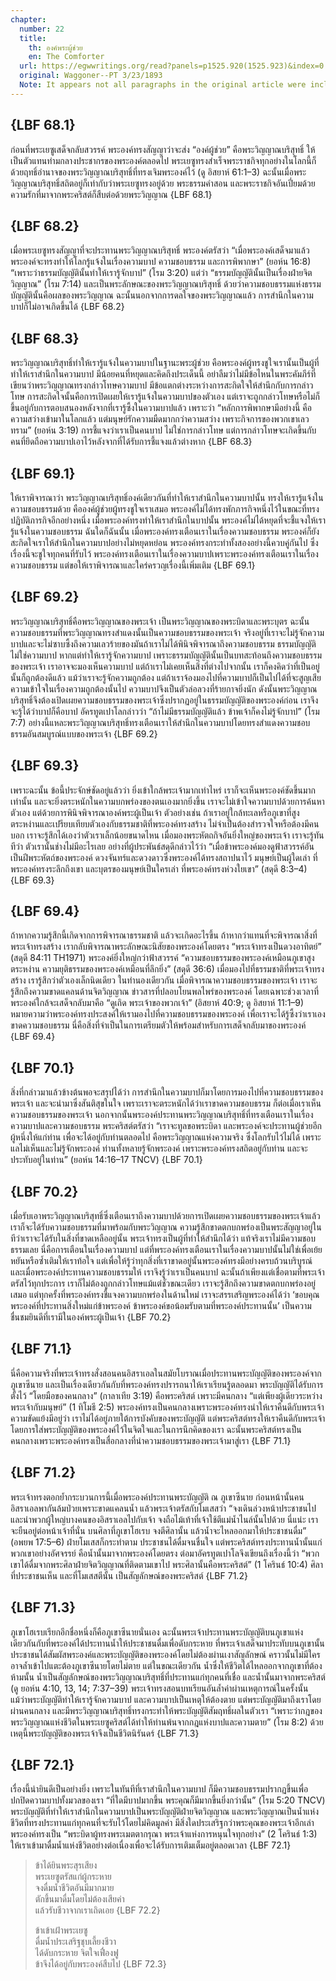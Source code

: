 ```yaml
---
chapter:
  number: 22
  title:
    th: องค์พระผู้ช่วย
    en: The Comforter
  url: https://egwwritings.org/read?panels=p1525.920(1525.923)&index=0
  original: Waggoner--PT 3/23/1893
  Note: It appears not all paragraphs in the original article were included.
---
```


## {LBF 68.1}

ก่อนที่พระเยซูเสด็จกลับสวรรค์ พระองค์ทรงสัญญาว่าจะส่ง “องค์ผู้ช่วย” คือพระวิญญาณบริสุทธิ์ ให้เป็นตัวแทนท่ามกลางประชากรของพระองค์ตลอดไป พระเยซูทรงสำเร็จพระราชกิจทุกอย่างในโลกนี้ก็ด้วยฤทธิ์อำนาจของพระวิญญาณบริสุทธิ์ที่ทรงเจิมพระองค์ไว้ (ดู อิสยาห์ 61:1–3) ฉะนั้นเมื่อพระวิญญาณบริสุทธิ์สถิตอยู่ก็เท่ากับว่าพระเยซูทรงอยู่ด้วย พระธรรมคำสอน และพระราชกิจอันเปี่ยมด้วยความรักที่มาจากพระคริสต์ก็สืบต่อด้วยพระวิญญาณ {LBF 68.1}

## {LBF 68.2}

เมื่อพระเยซูทรงสัญญาที่จะประทานพระวิญญาณบริสุทธิ์ พระองค์ตรัสว่า “เมื่อพระองค์เสด็จมาแล้ว พระองค์จะทรงทำให้โลกรู้แจ้งในเรื่องความบาป ความชอบธรรม และการพิพากษา” (ยอห์น 16:8) “เพราะว่าธรรมบัญญัตินั้นทำให้เรารู้จักบาป” (โรม 3:20) แต่ว่า “ธรรมบัญญัตินั้นเป็นเรื่องฝ่ายจิตวิญญาณ” (โรม 7:14) และเป็นพระลักษณะของพระวิญญาณบริสุทธิ์ ด้วยว่าความชอบธรรมแห่งธรรมบัญญัตินั้นคือผลของพระวิญญาณ ฉะนั้นนอกจากการดลใจของพระวิญญาณแล้ว การสำนึกในความบาปก็ไม่อาจเกิดขึ้นได้ {LBF 68.2}

## {LBF 68.3}

พระวิญญาณบริสุทธิ์ทำให้เรารู้แจ้งในความบาปในฐานะพระผู้ช่วย คือพระองค์ผู้ทรงชูใจเรานั้นเป็นผู้ที่ทำให้เราสำนึกในความบาป มีน้อยคนที่หยุดและคิดถึงประเด็นนี้ อย่าลืมว่าไม่มีข้อไหนในพระคัมภีร์ที่เขียนว่าพระวิญญาณทรงกล่าวโทษความบาป มีข้อแตกต่างระหว่างการสะกิดใจให้สำนึกกับการกล่าวโทษ การสะกิดใจนั้นคือการเปิดเผยให้เรารู้แจ้งในความบาปของตัวเอง แต่เราจะถูกกล่าวโทษหรือไม่ก็ขึ้นอยู่กับการตอบสนองหลังจากที่เรารู้ซึ้งในความบาปแล้ว เพราะว่า “หลักการพิพากษามีอย่างนี้ คือความสว่างเข้ามาในโลกแล้ว แต่มนุษย์รักความมืดมากกว่าความสว่าง เพราะกิจการของพวกเขาเลวทราม” (ยอห์น 3:19) การชี้แจงว่าเราเป็นคนบาป ไม่ใช่การกล่าวโทษ แต่การกล่าวโทษจะเกิดขึ้นกับคนที่ยึดถือความบาปเอาไว้หลังจากที่ได้รับการชี้แจงแล้วต่างหาก {LBF 68.3}

## {LBF 69.1}

ให้เราพิจารณาว่า พระวิญญาณบริสุทธิ์องค์เดียวกันที่ทำให้เราสำนึกในความบาปนั้น ทรงให้เรารู้แจ้งในความชอบธรรมด้วย คือองค์ผู้ช่วยผู้ทรงชูใจเราเสมอ พระองค์ไม่ได้ทรงพักภารกิจหนึ่งไว้ในขณะที่ทรงปฏิบัติภารกิจอีกอย่างหนึ่ง เมื่อพระองค์ทรงทำให้เราสำนึกในบาปนั้น พระองค์ไม่ได้หยุดที่จะชี้แจงให้เรารู้แจ้งในความชอบธรรม ฉันใดก็ฉันนั้น เมื่อพระองค์ทรงเตือนเราในเรื่องความชอบธรรม พระองค์ก็ยังสะกิดใจเราให้สำนึกในความบาปอย่างไม่หยุดหย่อน พระองค์ทรงกระทำทั้งสองอย่างนี้ควบคู่กันไป ซึ่งเรื่องนี้จะชูใจทุกคนที่รับไว้ พระองค์ทรงเตือนเราในเรื่องความบาปเพราะพระองค์ทรงเตือนเราในเรื่องความชอบธรรม แต่ขอให้เราพิจารณาและใคร่ครวญเรื่องนี้เพิ่มเติม {LBF 69.1}

## {LBF 69.2}

พระวิญญาณบริสุทธิ์คือพระวิญญาณของพระเจ้า เป็นพระวิญญาณของพระบิดาและพระบุตร ฉะนั้นความชอบธรรมที่พระวิญญาณทรงสำแดงนั้นเป็นความชอบธรรมของพระเจ้า จริงอยู่ที่เราจะไม่รู้จักความบาปและจะไม่ซาบซึ้งถึงความเลวร้ายของมันถ้าเราไม่ได้พินิจพิจารณาถึงความชอบธรรม ธรรมบัญญัติไม่ใช่ความบาป หากแต่ทำให้เรารู้จักความบาป เพราะธรรมบัญญัตินั้นเป็นบทสะท้อนถึงความชอบธรรมของพระเจ้า เราอาจจะมองเห็นความบาป แต่ถ้าเราไม่เคยเห็นสิ่งที่ต่างไปจากนั้น เราก็คงคิดว่าที่เป็นอยู่นั้นก็ถูกต้องดีแล้ว แม้ว่าเราจะรู้จักความถูกต้อง แต่ถ้าเราจ้องมองไปที่ความบาปก็เป็นไปได้ที่จะสูญเสียความเข้าใจในเรื่องความถูกต้องนั้นไป ความบาปจึงเป็นตัวล่อลวงที่ร้ายกาจยิ่งนัก ดังนั้นพระวิญญาณบริสุทธิ์จึงต้องเปิดเผยความชอบธรรมของพระเจ้าซึ่งปรากฏอยู่ในธรรมบัญญัติของพระองค์ก่อน เราจึงจะรู้ได้ว่าบาปก็คือบาป อัครทูตเปาโลกล่าวว่า “ถ้าไม่มีธรรมบัญญัติแล้ว ข้าพเจ้าก็คงไม่รู้จักบาป” (โรม 7:7) อย่างนี้แหละพระวิญญาณบริสุทธิ์ทรงเตือนเราให้สำนึกในความบาปโดยทรงสำแดงความชอบธรรมอันสมบูรณ์แบบของพระเจ้า {LBF 69.2}

## {LBF 69.3}

เพราะฉะนั้น ข้อนี้ประจักษ์ชัดอยู่แล้วว่า ยิ่งเข้าใกล้พระเจ้ามากเท่าไหร่ เราก็จะเห็นพระองค์ชัดขึ้นมากเท่านั้น และจะยิ่งตระหนักในความบกพร่องของตนเองมากยิ่งขึ้น เราจะไม่เข้าใจความบาปด้วยการค้นหาตัวเอง แต่ด้วยการพินิจพิจารณาองค์พระผู้เป็นเจ้า ตัวอย่างเช่น ถ้าเราอยู่ใกล้ทะเลหรือภูเขาที่สูงตระหง่านและเปรียบเทียบตัวเองกับธรรมชาติที่พระองค์ทรงสร้าง ไม่จำเป็นต้องสำรวจใจหรือต้องมีคนบอก เราจะรู้สึกได้เองว่าตัวเราเล็กน้อยขนาดไหน เมื่อมองพระหัตถกิจอันยิ่งใหญ่ของพระเจ้า เราจะรู้ทันทีว่า ตัวเรานั้นช่างไม่มีอะไรเลย อย่างที่ผู้ประพันธ์สดุดีกล่าวไว้ว่า “เมื่อข้าพระองค์มองดูฟ้าสวรรค์อันเป็นฝีพระหัตถ์ของพระองค์ ดวงจันทร์และดวงดาวซึ่งพระองค์ได้ทรงสถาปนาไว้ มนุษย์เป็นผู้ใดเล่า ที่พระองค์ทรงระลึกถึงเขา และบุตรของมนุษย์เป็นใครเล่า ที่พระองค์ทรงห่วงใยเขา” (สดุดี 8:3–4) {LBF 69.3}

## {LBF 69.4}

ถ้าหากความรู้สึกนี้เกิดจากการพิจารณาธรรมชาติ แล้วจะเกิดอะไรขึ้น ถ้าหากว่าแทนที่จะพิจารณาสิ่งที่พระเจ้าทรงสร้าง เรากลับพิจารณาพระลักษณะนิสัยของพระองค์โดยตรง “พระเจ้าทรงเป็นดวงอาทิตย์” (สดุดี 84:11 TH1971) พระองค์ยิ่งใหญ่กว่าฟ้าสวรรค์ “ความชอบธรรมของพระองค์เหมือนภูเขาสูงตระหง่าน ความยุติธรรมของพระองค์เหมือนที่ลึกยิ่ง” (สดุดี 36:6) เมื่อมองไปที่ธรรมชาติที่พระเจ้าทรงสร้าง เรารู้สึกว่าตัวเองเล็กนิดเดียว ในทำนองเดียวกัน เมื่อพิจารณาความชอบธรรมของพระเจ้า เราจะรู้สึกถึงความขาดแคลนด้านจิตวิญญาณ ข่าวสารที่ปลอบโยนพลไพร่ของพระองค์ โดยเฉพาะช่วงเวลาที่พระองค์ใกล้จะเสด็จกลับมาคือ “ดูเถิด พระเจ้าของพวกเจ้า” (อิสยาห์ 40:9; ดู อิสยาห์ 11:1–9) หมายความว่าพระองค์ทรงประสงค์ให้เรามองไปที่ความชอบธรรมของพระองค์ เพื่อเราจะได้รู้ซึ้งว่าเราเองขาดความชอบธรรม นี่คือสิ่งที่จำเป็นในการเตรียมตัวให้พร้อมสำหรับการเสด็จกลับมาของพระองค์ {LBF 69.4}

## {LBF 70.1}

สิ่งที่กล่าวมาแล้วข้างต้นพอจะสรุปได้ว่า การสำนึกในความบาปก็มาโดยการมองไปที่ความชอบธรรมของพระเจ้า และจะนำมาซึ่งสันติสุขในใจ เพราะเราจะตระหนักได้ว่าเราขาดความชอบธรรม ก็ต่อเมื่อเราเห็นความชอบธรรมของพระเจ้า นอกจากนั้นพระองค์ประทานพระวิญญาณบริสุทธิ์ที่ทรงเตือนเราในเรื่องความบาปและความชอบธรรม พระคริสต์ตรัสว่า “เราจะทูลขอพระบิดา และพระองค์จะประทานผู้ช่วยอีกผู้หนึ่งให้แก่ท่าน เพื่อจะได้อยู่กับท่านตลอดไป คือพระวิญญาณแห่งความจริง ซึ่งโลกรับไว้ไม่ได้ เพราะแลไม่เห็นและไม่รู้จักพระองค์ ท่านทั้งหลายรู้จักพระองค์ เพราะพระองค์ทรงสถิตอยู่กับท่าน และจะประทับอยู่ในท่าน” (ยอห์น 14:16–17 TNCV) {LBF 70.1}

## {LBF 70.2}

เมื่อรับเอาพระวิญญาณบริสุทธิ์ซึ่งเตือนเราถึงความบาปด้วยการเปิดเผยความชอบธรรมของพระเจ้าแล้ว เราก็จะได้รับความชอบธรรมที่มาพร้อมกับพระวิญญาณ ความรู้สึกขาดตกบกพร่องเป็นพระสัญญาอยู่ในทีว่าเราจะได้รับในสิ่งที่ขาดเหลืออยู่นั้น พระเจ้าทรงเป็นผู้ที่ทำให้สำนึกได้ว่า แท้จริงเราไม่มีความชอบธรรมเลย นี่คือการเตือนในเรื่องความบาป แต่ที่พระองค์ทรงเตือนเราในเรื่องความบาปนั้นไม่ใช่เพื่อเย้ยหยันหรือซ้ำเติมให้เราท้อใจ แต่เพื่อให้รู้ว่าทุกสิ่งที่เราขาดอยู่นั้นพระองค์ทรงมีอย่างครบถ้วนบริบูรณ์ และเมื่อพระองค์ประทานความชอบธรรมให้ เราจึงรู้ว่าเราเป็นคนบาป ฉะนั้นถ้าเพียงแต่เชื่อตามที่พระเจ้าตรัสไว้ทุกประการ เราก็ไม่ต้องถูกกล่าวโทษแม้แต่ชั่วขณะเดียว เราจะรู้สึกถึงความขาดตกบกพร่องอยู่เสมอ แต่ทุกครั้งที่พระองค์ทรงชี้แจงความบกพร่องในด้านใหม่ เราจะสรรเสริญพระองค์ได้ว่า ‘ขอบคุณพระองค์ที่ประทานสิ่งใหม่แก่ข้าพระองค์ ข้าพระองค์ขอน้อมรับตามที่พระองค์ประทานนั้น’ เป็นความชื่นชมยินดีที่เรามีในองค์พระผู้เป็นเจ้า {LBF 70.2}

## {LBF 71.1}

นี่คือความจริงที่พระเจ้าทรงสั่งสอนคนอิสราเอลในสมัยโบราณเมื่อประทานพระบัญญัติของพระองค์จากภูเขาซีนาย และเป็นเรื่องเดียวกันกับที่พระองค์ทรงปรารถนาให้เราเรียนรู้ตลอดมา พระบัญญัติได้รับการตั้งไว้ “โดยมือของคนกลาง” (กาลาเทีย 3:19) คือพระคริสต์ เพราะมีคนกลาง “แต่เพียงผู้เดียวระหว่างพระเจ้ากับมนุษย์” (1 ทิโมธี 2:5) พระองค์ทรงเป็นคนกลางเพราะพระองค์ทรงนำให้เราคืนดีกับพระเจ้า ความขัดแย้งมีอยู่ว่า เราไม่ได้อยู่ภายใต้การบังคับของพระบัญญัติ แต่พระคริสต์ทรงให้เราคืนดีกับพระเจ้าโดยการใส่พระบัญญัติของพระองค์ไว้ในจิตใจและในการนึกคิดของเรา ฉะนั้นพระคริสต์ทรงเป็นคนกลางเพราะพระองค์ทรงเป็นสื่อกลางที่นำความชอบธรรมของพระเจ้ามาสู่เรา {LBF 71.1}

## {LBF 71.2}

พระเจ้าทรงตอกย้ำกระบวนการนี้เมื่อพระองค์ประทานพระบัญญัติ ณ ภูเขาซีนาย ก่อนหน้านั้นคนอิสราเอลพากันล้มป่วยเพราะขาดแคลนน้ำ แล้วพระเจ้าตรัสกับโมเสสว่า “จงเดินล่วงหน้าประชาชนไป และนำพวกผู้ใหญ่บางคนของอิสราเอลไปกับเจ้า จงถือไม้เท้าที่เจ้าใช้ตีแม่น้ำไนล์นั้นไปด้วย นี่แน่ะ เราจะยืนอยู่ต่อหน้าเจ้าที่นั่น บนศิลาที่ภูเขาโฮเรบ จงตีศิลานั้น แล้วน้ำจะไหลออกมาให้ประชาชนดื่ม” (อพยพ 17:5–6) ฝ่ายโมเสสก็กระทำตาม ประชาชนได้ดื่มจนชื่นใจ แต่พระคริสต์ทรงประทานน้ำนั้นแก่พวกเขาอย่างอัศจรรย์ คือน้ำนั้นมาจากพระองค์โดยตรง ต่อมาอัครทูตเปาโลจึงเขียนถึงเรื่องนี้ว่า “พวกเขาได้ดื่มจากพระศิลาฝ่ายจิตวิญญาณที่ติดตามเขาไป พระศิลานั้นคือพระคริสต์” (1 โครินธ์ 10:4) ศิลาที่ประชาชนเห็น และที่โมเสสตีนั้น เป็นสัญลักษณ์ของพระคริสต์ {LBF 71.2}

## {LBF 71.3}

ภูเขาโฮเรบเรียกอีกชื่อหนึ่งก็คือภูเขาซีนายนั่นเอง ฉะนั้นพระเจ้าประทานพระบัญญัติบนภูเขาแห่งเดียวกันกับที่พระองค์ได้ประทานน้ำให้ประชาชนดื่มเพื่อดับกระหาย ที่พระเจ้าเสด็จมาประทับบนภูเขานั้น ประชาชนได้สัมผัสพระองค์และพระบัญญัติของพระองค์โดยไม่ต้องผ่านเงาสัญลักษณ์ คราวนั้นไม่มีใครอาจล้ำเข้าไปแตะต้องภูเขาซีนายโดยไม่ตาย แต่ในขณะเดียวกัน น้ำซึ่งให้ชีวิตได้ไหลออกจากภูเขาที่ต้องห้ามนั้น น้ำเป็นสัญลักษณ์ของพระวิญญาณบริสุทธิ์ที่ประทานแก่ทุกคนที่เชื่อ และน้ำนั้นมาจากพระคริสต์ (ดู ยอห์น 4:10, 13, 14; 7:37–39) พระเจ้าทรงสอนบทเรียนอันล้ำค่าผ่านเหตุการณ์ในครั้งนั้น แม้ว่าพระบัญญัติทำให้เรารู้จักความบาป และความบาปเป็นเหตุให้ต้องตาย แต่พระบัญญัติมาถึงเราโดยผ่านคนกลาง และมีพระวิญญาณบริสุทธิ์ทรงกระทำให้พระบัญญัติสัมฤทธิ์ผลในตัวเรา “เพราะว่ากฎของพระวิญญาณแห่งชีวิตในพระเยซูคริสต์ได้ทำให้ท่านพ้นจากกฎแห่งบาปและความตาย” (โรม 8:2) ด้วยเหตุนี้พระบัญญัติของพระเจ้าจึงเป็นชีวิตนิรันดร์ {LBF 71.3}

## {LBF 72.1}

เรื่องนี้น่ายินดีเป็นอย่างยิ่ง เพราะในทันทีที่เราสำนึกในความบาป ก็มีความชอบธรรมปรากฏขึ้นเพื่อปกปิดความบาปทั้งมวลของเรา “ที่ใดมีบาปมากขึ้น พระคุณก็มีมากขึ้นยิ่งกว่านั้น” (โรม 5:20 TNCV) พระบัญญัติที่ทำให้เราสำนึกในความบาปเป็นพระบัญญัติฝ่ายจิตวิญญาณ และพระวิญญาณเป็นน้ำแห่งชีวิตที่ทรงประทานแก่ทุกคนที่จะรับไว้โดยไม่คิดมูลค่า มีสิ่งใดประเสริฐกว่าพระคุณของพระเจ้าอีกเล่า พระองค์ทรงเป็น “พระบิดาผู้ทรงพระเมตตากรุณา พระเจ้าแห่งการหนุนใจทุกอย่าง” (2 โครินธ์ 1:3) ให้เราเข้ามาดื่มน้ำแห่งชีวิตอย่างต่อเนื่องเพื่อจะได้รับการเติมเต็มอยู่ตลอดเวลา {LBF 72.1}

> ข้าได้ยินพระสุรเสียง  
> พระเยซูตรัสแก่ผู้กระหาย  
> จงดื่มน้ำชีวิตอันมีมากมาย  
> ตักขึ้นมาดื่มโดยไม่ต้องเสียค่า  
> แล้วรับชีวาจากเราเถิดเอย {LBF 72.2}
>
> ข้าเข้าเฝ้าพระเยซู  
> ดื่มน้ำประเสริฐชุบเลี้ยงชีวา  
> ได้ดับกระหาย จิตใจเฟื่องฟู  
> ข้าจึงได้อยู่กับพระองค์สืบไป {LBF 72.3}
